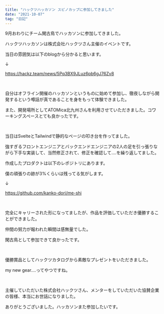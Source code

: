 ```yaml
---
title: "ハックツハッカソン スピノカップに参加してきました"
date: "2021-10-07"
tag: "日記"
---
```


9月おわりにチーム閑古鳥でハッカソンに参加してきました。

ハックツハッカソンは株式会社ハックツさん主催のイベントです。

当日の雰囲気は以下のblogから分かると思います。

↓

https://hackz.team/news/5Pq3BX9JLuz6pb6gJ76Zv8 

<br>

自分はオフライン開催のハッカソンというものに始めて参加し、徹夜しながら開発するという噂話が真であることを身をもって体験できました。

また、開発場所としてATOMica北九州さんを利用させていただきました。コワーキングスペースとても良かったです。 

<br>

当日はSvelteとTailwindで静的なページの叩き台を作ってました。

強すぎるフロントエンジニアとバックエンドエンジニアの2人の足を引っ張りながら下手な実装して、当然修正されて、修正を確認して....を繰り返してました。

作成したプロダクトは以下のレポジトリにあります。

僕の頑張りの跡が3%くらいは残ってる気がします。

↓

https://github.com/kanko-dori/me-shi

<br>

完全にキャリーされた形になってましたが、作品を評価していただき優勝することができました。

仲間の努力が報われた瞬間は感無量でした。

閑古鳥として参加できて良かったです。

<br>

優勝賞品としてハックツカタログから素敵なプレゼントをいただきました。 

my new gear....ってやつですね。

<br>

主催していただいた株式会社ハックツさん、メンターをしていただいた協賛企業の皆様、本当にお世話になりました。

ありがとうございました。ハッカソンまた参加したいです。 




    